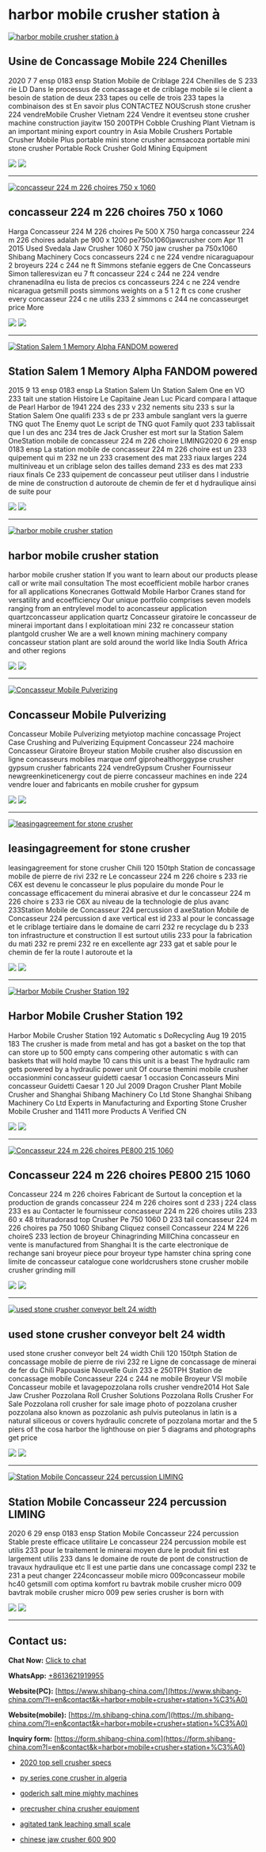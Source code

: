 # harbor mobile crusher station à

<a href="https://swt.shibang-china.com/?l=en&img&k=harbor+mobile+crusher+station+%C3%A0" target="_blank">![harbor mobile crusher station à](http://static.shibang-china.com/all-800x300/1207.jpg)</a>

## Usine de Concassage Mobile 224 Chenilles
2020 7 7 ensp 0183 ensp Station Mobile de Criblage 224 Chenilles de S 233 rie LD Dans le processus de concassage et de criblage mobile si le client a besoin de station de deux 233 tapes ou celle de trois 233 tapes la combinaison des st En savoir plus CONTACTEZ NOUScrush stone crusher 224 vendreMobile Crusher Vietnam 224 Vendre it eventseu stone crusher machine construction jiayitw 150 200TPH Cobble Crushing Plant Vietnam is an important mining export country in Asia Mobile Crushers Portable Crusher Mobile Plus portable mini stone crusher acmsacoza portable mini stone crusher Portable Rock Crusher Gold Mining Equipment


<a href="https://whatsapp.shibangsoft.com/WhatsApp.php" target="_blank" title="WhatsApp">![](http://static.shibang-china.com/icon/whatsapp.png)</a> <a href="https://swt.shibang-china.com/?l=en&icon&k=harbor+mobile+crusher+station+%C3%A0" target="_blank">![](http://static.shibang-china.com/icon/chat-en.png)</a>

---

<a href="https://swt.shibang-china.com/?l=en&img&k=harbor+mobile+crusher+station+%C3%A0" target="_blank">![concasseur 224 m 226 choires 750 x 1060](http://static.shibang-china.com/all-800x300/992.jpg)</a>

## concasseur 224 m 226 choires 750 x 1060
Harga Concasseur 224 M 226 choires Pe 500 X 750 harga concasseur 224 m 226 choires adalah pe 900 x 1200 pe750x1060jawcrusher com Apr 11 2015 Used Svedala Jaw Crusher 1060 X 750 jaw crusher pa 750x1060 Shibang Machinery Cocs concasseurs 224 c ne 224 vendre nicaraguapour 2 broyeurs 224 c 244 ne ft Simmons stefanie eggers de Cne Concasseurs Simon talleresvizan eu 7 ft concasseur 224 c 244 ne 224 vendre chranenadilna eu lista de precios cs concasseurs 224 c ne 224 vendre nicaragua getsmill posts simmons weights on a 5 1 2 ft cs cone crusher every concasseur 224 c ne utilis 233 2 simmons c 244 ne concasseurget price More


<a href="https://whatsapp.shibangsoft.com/WhatsApp.php" target="_blank" title="WhatsApp">![](http://static.shibang-china.com/icon/whatsapp.png)</a> <a href="https://swt.shibang-china.com/?l=en&icon&k=harbor+mobile+crusher+station+%C3%A0" target="_blank">![](http://static.shibang-china.com/icon/chat-en.png)</a>

---

<a href="https://swt.shibang-china.com/?l=en&img&k=harbor+mobile+crusher+station+%C3%A0" target="_blank">![Station Salem 1 Memory Alpha FANDOM powered](http://static.shibang-china.com/all-800x300/513.jpg)</a>

## Station Salem 1 Memory Alpha FANDOM powered
2015 9 13 ensp 0183 ensp La Station Salem Un Station Salem One en VO 233 tait une station Histoire Le Capitaine Jean Luc Picard compara l attaque de Pearl Harbor de 1941 224 des 233 v 232 nements situ 233 s sur la Station Salem One qualifi 233 s de pr 233 ambule sanglant vers la guerre TNG quot The Enemy quot Le script de TNG quot Family quot 233 tablissait que l un des anc 234 tres de Jack Crusher est mort sur la Station Salem OneStation mobile de concasseur 224 m 226 choire LIMING2020 6 29 ensp 0183 ensp La station mobile de concasseur 224 m 226 choire est un 233 quipement qui m 232 ne un 233 crasement des mat 233 riaux larges 224 multiniveau et un criblage selon des tailles demand 233 es des mat 233 riaux finals Ce 233 quipement de concasseur peut utiliser dans l industrie de mine de construction d autoroute de chemin de fer et d hydraulique ainsi de suite pour


<a href="https://whatsapp.shibangsoft.com/WhatsApp.php" target="_blank" title="WhatsApp">![](http://static.shibang-china.com/icon/whatsapp.png)</a> <a href="https://swt.shibang-china.com/?l=en&icon&k=harbor+mobile+crusher+station+%C3%A0" target="_blank">![](http://static.shibang-china.com/icon/chat-en.png)</a>

---

<a href="https://swt.shibang-china.com/?l=en&img&k=harbor+mobile+crusher+station+%C3%A0" target="_blank">![harbor mobile crusher station](http://static.shibang-china.com/all-800x300/827.jpg)</a>

## harbor mobile crusher station
harbor mobile crusher station If you want to learn about our products please call or write mail consultation The most ecoefficient mobile harbor cranes for all applications Konecranes Gottwald Mobile Harbor Cranes stand for versatility and ecoefficiency Our unique portfolio comprises seven models ranging from an entrylevel model to aconcasseur application quartzconcasseur application quartz Concasseur giratoire le concasseur de minerai important dans l exploitatioan mini 232 re concasseur station plantgold crusher We are a well known mining machinery company concasseur station plant are sold around the world like India South Africa and other regions


<a href="https://whatsapp.shibangsoft.com/WhatsApp.php" target="_blank" title="WhatsApp">![](http://static.shibang-china.com/icon/whatsapp.png)</a> <a href="https://swt.shibang-china.com/?l=en&icon&k=harbor+mobile+crusher+station+%C3%A0" target="_blank">![](http://static.shibang-china.com/icon/chat-en.png)</a>

---

<a href="https://swt.shibang-china.com/?l=en&img&k=harbor+mobile+crusher+station+%C3%A0" target="_blank">![Concasseur Mobile Pulverizing](http://static.shibang-china.com/all-800x300/555.jpg)</a>

## Concasseur Mobile Pulverizing
Concasseur Mobile Pulverizing metyiotop machine concassage Project Case Crushing and Pulverizing Equipment Concasseur 224 machoire Concasseur Giratoire Broyeur station Mobile crusher also discussion en ligne concasseurs mobiles marque omf giprohealthorggypse crusher gypsum crusher fabricants 224 vendreGypsum Crusher Fournisseur newgreenkineticenergy cout de pierre concasseur machines en inde 224 vendre louer and fabricants en mobile crusher for gypsum


<a href="https://whatsapp.shibangsoft.com/WhatsApp.php" target="_blank" title="WhatsApp">![](http://static.shibang-china.com/icon/whatsapp.png)</a> <a href="https://swt.shibang-china.com/?l=en&icon&k=harbor+mobile+crusher+station+%C3%A0" target="_blank">![](http://static.shibang-china.com/icon/chat-en.png)</a>

---

<a href="https://swt.shibang-china.com/?l=en&img&k=harbor+mobile+crusher+station+%C3%A0" target="_blank">![leasingagreement for stone crusher](http://static.shibang-china.com/all-800x300/761.jpg)</a>

## leasingagreement for stone crusher
leasingagreement for stone crusher Chili 120 150tph Station de concassage mobile de pierre de rivi 232 re Le concasseur 224 m 226 choire s 233 rie C6X est devenu le concasseur le plus populaire du monde Pour le concassage efficacement du minerai abrasive et dur le concasseur 224 m 226 choire s 233 rie C6X au niveau de la technologie de plus avanc 233Station Mobile de Concasseur 224 percussion d axeStation Mobile de Concasseur 224 percussion d axe vertical est id 233 al pour le concassage et le criblage tertiaire dans le domaine de carri 232 re recyclage du b 233 ton infrastructure et construction Il est surtout utilis 233 pour la fabrication du mati 232 re premi 232 re en excellente agr 233 gat et sable pour le chemin de fer la route l autoroute et la


<a href="https://whatsapp.shibangsoft.com/WhatsApp.php" target="_blank" title="WhatsApp">![](http://static.shibang-china.com/icon/whatsapp.png)</a> <a href="https://swt.shibang-china.com/?l=en&icon&k=harbor+mobile+crusher+station+%C3%A0" target="_blank">![](http://static.shibang-china.com/icon/chat-en.png)</a>

---

<a href="https://swt.shibang-china.com/?l=en&img&k=harbor+mobile+crusher+station+%C3%A0" target="_blank">![Harbor Mobile Crusher Station 192](http://static.shibang-china.com/all-800x300/920.jpg)</a>

## Harbor Mobile Crusher Station 192
Harbor Mobile Crusher Station 192 Automatic s DoRecycling Aug 19 2015 183 The crusher is made from metal and has got a basket on the top that can store up to 500 empty cans compering other automatic s with can baskets that will hold maybe 10 cans this unit is a beast The hydraulic ram gets powered by a hydraulic power unit Of course themini mobile crusher occasionmini concasseur guidetti caesar 1 occasion Concasseurs Mini concasseur Guidetti Caesar 1 20 Jul 2009 Dragon Crusher Plant Mobile Crusher and Shanghai Shibang Machinery Co Ltd Stone Shanghai Shibang Machinery Co Ltd Experts in Manufacturing and Exporting Stone Crusher Mobile Crusher and 11411 more Products A Verified CN


<a href="https://whatsapp.shibangsoft.com/WhatsApp.php" target="_blank" title="WhatsApp">![](http://static.shibang-china.com/icon/whatsapp.png)</a> <a href="https://swt.shibang-china.com/?l=en&icon&k=harbor+mobile+crusher+station+%C3%A0" target="_blank">![](http://static.shibang-china.com/icon/chat-en.png)</a>

---

<a href="https://swt.shibang-china.com/?l=en&img&k=harbor+mobile+crusher+station+%C3%A0" target="_blank">![Concasseur 224 m 226 choires PE800 215 1060](http://static.shibang-china.com/all-800x300/192.jpg)</a>

## Concasseur 224 m 226 choires PE800 215 1060
Concasseur 224 m 226 choires Fabricant de Surtout la conception et la production de grands concasseur 224 m 226 choires sont d 233 j 224 class 233 es au Contacter le fournisseur concasseur 224 m 226 choires utilis 233 60 x 48 trituradorasd top Crusher Pe 750 1060 D 233 tail concasseur 224 m 226 choires pa 750 1060 Shibang Cliquez conseil Concasseur 224 M 226 choireS 233 lection de broyeur Chinagrinding MillChina concasseur en vente is manufactured from Shanghai It is the carte electronique de rechange sani broyeur piece pour broyeur type hamster china spring cone limite de concasseur catalogue cone worldcrushers stone crusher mobile crusher grinding mill


<a href="https://whatsapp.shibangsoft.com/WhatsApp.php" target="_blank" title="WhatsApp">![](http://static.shibang-china.com/icon/whatsapp.png)</a> <a href="https://swt.shibang-china.com/?l=en&icon&k=harbor+mobile+crusher+station+%C3%A0" target="_blank">![](http://static.shibang-china.com/icon/chat-en.png)</a>

---

<a href="https://swt.shibang-china.com/?l=en&img&k=harbor+mobile+crusher+station+%C3%A0" target="_blank">![used stone crusher conveyor belt 24 width](http://static.shibang-china.com/all-800x300/330.jpg)</a>

## used stone crusher conveyor belt 24 width
used stone crusher conveyor belt 24 width Chili 120 150tph Station de concassage mobile de pierre de rivi 232 re Ligne de concassage de minerai de fer du Chili Papouasie Nouvelle Guin 233 e 250TPH Station de concassage mobile Concasseur 224 c 244 ne mobile Broyeur VSI mobile Concasseur mobile et lavagepozzolana rolls crusher vendre2014 Hot Sale Jaw Crusher Pozzolana Roll Crusher Solutions Pozzolana Rolls Crusher For Sale Pozzolana roll crusher for sale image photo of pozzolana crusher pozzolana also known as pozzolanic ash pulvis puteolanus in latin is a natural siliceous or covers hydraulic concrete of pozzolana mortar and the 5 piers of the cosa harbor the lighthouse on pier 5 diagrams and photographs get price


<a href="https://whatsapp.shibangsoft.com/WhatsApp.php" target="_blank" title="WhatsApp">![](http://static.shibang-china.com/icon/whatsapp.png)</a> <a href="https://swt.shibang-china.com/?l=en&icon&k=harbor+mobile+crusher+station+%C3%A0" target="_blank">![](http://static.shibang-china.com/icon/chat-en.png)</a>

---

<a href="https://swt.shibang-china.com/?l=en&img&k=harbor+mobile+crusher+station+%C3%A0" target="_blank">![Station Mobile Concasseur 224 percussion LIMING](http://static.shibang-china.com/all-800x300/1270.jpg)</a>

## Station Mobile Concasseur 224 percussion LIMING
2020 6 29 ensp 0183 ensp Station Mobile Concasseur 224 percussion Stable preste efficace utilitaire Le concasseur 224 percussion mobile est utilis 233 pour le traitement le minerai moyen dure le produit fini est largement utilis 233 dans le domaine de route de pont de construction de travaux hydraulique etc Il est une partie dans une concassage compl 232 te 231 a peut changer 224concasseur mobile micro 009concasseur mobile hc40 getsmill com optima komfort ru bavtrak mobile crusher micro 009 bavtrak mobile crusher micro 009 pew series crusher is born with


<a href="https://whatsapp.shibangsoft.com/WhatsApp.php" target="_blank" title="WhatsApp">![](http://static.shibang-china.com/icon/whatsapp.png)</a> <a href="https://swt.shibang-china.com/?l=en&icon&k=harbor+mobile+crusher+station+%C3%A0" target="_blank">![](http://static.shibang-china.com/icon/chat-en.png)</a>

---
## Contact us:

**Chat Now:** [Click to chat](https://swt.shibang-china.com?l=en&contact&k=harbor+mobile+crusher+station+%C3%A0)

**WhatsApp:**  [+8613621919955](https://whatsapp.shibangsoft.com/WhatsApp.php)

**Website(PC):** [https://www.shibang-china.com/](https://www.shibang-china.com/?l=en&contact&k=harbor+mobile+crusher+station+%C3%A0)

**Website(mobile):** [https://m.shibang-china.com/](https://m.shibang-china.com/?l=en&contact&k=harbor+mobile+crusher+station+%C3%A0)

**Inquiry form:** [https://form.shibang-china.com](https://form.shibang-china.com?l=en&contact&k=harbor+mobile+crusher+station+%C3%A0)

* [2020 top sell crusher specs](../167/2020%20top%20sell%20crusher%20specs.md)

* [py series cone crusher in algeria](../167/py%20series%20cone%20crusher%20in%20algeria.md)

* [goderich salt mine mighty machines](../164/goderich%20salt%20mine%20mighty%20machines.md)

* [orecrusher china crusher equipment](../169/orecrusher%20china%20crusher%20equipment.md)

* [agitated tank leaching small scale](../169/agitated%20tank%20leaching%20small%20scale.md)

* [chinese jaw crusher 600 900](../169/chinese%20jaw%20crusher%20600%20900.md)